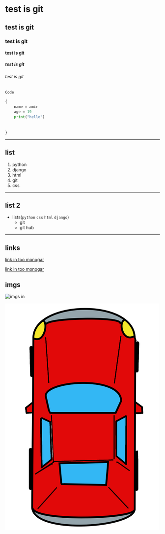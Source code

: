 # test is git
## test is git
### test is git
#### test is git
##### test is git
###### test is git

`Code`

```python
{
    name = amir
    age = 19
    print("hello")


}
```
___

## list
1. python
2. django
3. html
4. git 
5. css
___
## list 2
- lists(`python` `css` `html` `django`)
    - git
    - git hub
___
## links
[link in too monogar](https://academy.rayanita.com)

[link in too monogar](https://academy.rayanita.com)

## imgs
![imgs in](https://www.frs-baltic.com/fileadmin/_processed_/b/2/csm_frs-kind-in-jasmund-therme_a24e08e530.jpg)

![dddd dd](car.png)
